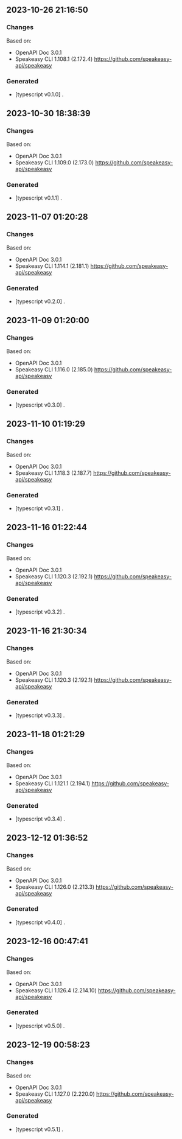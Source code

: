 

## 2023-10-26 21:16:50
### Changes
Based on:
- OpenAPI Doc 3.0.1 
- Speakeasy CLI 1.108.1 (2.172.4) https://github.com/speakeasy-api/speakeasy
### Generated
- [typescript v0.1.0] .

## 2023-10-30 18:38:39
### Changes
Based on:
- OpenAPI Doc 3.0.1 
- Speakeasy CLI 1.109.0 (2.173.0) https://github.com/speakeasy-api/speakeasy
### Generated
- [typescript v0.1.1] .

## 2023-11-07 01:20:28
### Changes
Based on:
- OpenAPI Doc 3.0.1 
- Speakeasy CLI 1.114.1 (2.181.1) https://github.com/speakeasy-api/speakeasy
### Generated
- [typescript v0.2.0] .

## 2023-11-09 01:20:00
### Changes
Based on:
- OpenAPI Doc 3.0.1 
- Speakeasy CLI 1.116.0 (2.185.0) https://github.com/speakeasy-api/speakeasy
### Generated
- [typescript v0.3.0] .

## 2023-11-10 01:19:29
### Changes
Based on:
- OpenAPI Doc 3.0.1 
- Speakeasy CLI 1.118.3 (2.187.7) https://github.com/speakeasy-api/speakeasy
### Generated
- [typescript v0.3.1] .

## 2023-11-16 01:22:44
### Changes
Based on:
- OpenAPI Doc 3.0.1 
- Speakeasy CLI 1.120.3 (2.192.1) https://github.com/speakeasy-api/speakeasy
### Generated
- [typescript v0.3.2] .

## 2023-11-16 21:30:34
### Changes
Based on:
- OpenAPI Doc 3.0.1 
- Speakeasy CLI 1.120.3 (2.192.1) https://github.com/speakeasy-api/speakeasy
### Generated
- [typescript v0.3.3] .

## 2023-11-18 01:21:29
### Changes
Based on:
- OpenAPI Doc 3.0.1 
- Speakeasy CLI 1.121.1 (2.194.1) https://github.com/speakeasy-api/speakeasy
### Generated
- [typescript v0.3.4] .

## 2023-12-12 01:36:52
### Changes
Based on:
- OpenAPI Doc 3.0.1 
- Speakeasy CLI 1.126.0 (2.213.3) https://github.com/speakeasy-api/speakeasy
### Generated
- [typescript v0.4.0] .

## 2023-12-16 00:47:41
### Changes
Based on:
- OpenAPI Doc 3.0.1 
- Speakeasy CLI 1.126.4 (2.214.10) https://github.com/speakeasy-api/speakeasy
### Generated
- [typescript v0.5.0] .

## 2023-12-19 00:58:23
### Changes
Based on:
- OpenAPI Doc 3.0.1 
- Speakeasy CLI 1.127.0 (2.220.0) https://github.com/speakeasy-api/speakeasy
### Generated
- [typescript v0.5.1] .